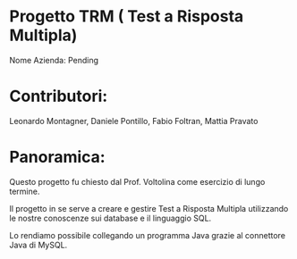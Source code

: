 # Progetto TRM ( Test a Risposta Multipla)

Nome Azienda: Pending

# Contributori:
Leonardo Montagner, Daniele Pontillo, Fabio Foltran, Mattia Pravato

# Panoramica:
Questo progetto fu chiesto dal Prof. Voltolina come esercizio di lungo termine.

Il progetto in se serve a creare e gestire Test a Risposta Multipla utilizzando le nostre conoscenze sui database e il linguaggio SQL.

Lo rendiamo possibile collegando un programma Java grazie al connettore Java di MySQL.

